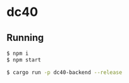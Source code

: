 # dc40

## Running


```sh
$ npm i
$ npm start
```

```sh
$ cargo run -p dc40-backend --release
```
